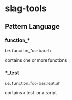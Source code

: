 # slag-tools

## Pattern Language

### function_*
i.e. function_foo-bar.sh

contains one or more functions

### *_test
i.e. function_foo-bar_test.sh

contains a test for a script

